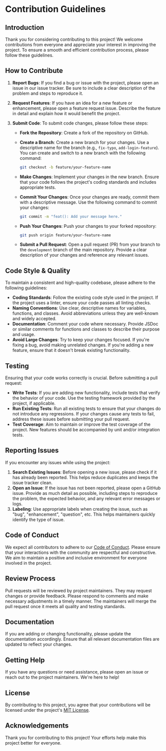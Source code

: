 # Contribution Guidelines

## Introduction

Thank you for considering contributing to this project! We welcome contributions from everyone and appreciate your interest in improving the project. To ensure a smooth and efficient contribution process, please follow these guidelines.

## How to Contribute

1. **Report Bugs**: If you find a bug or issue with the project, please open an issue in our issue tracker. Be sure to include a clear description of the problem and steps to reproduce it.

2. **Request Features**: If you have an idea for a new feature or enhancement, please open a feature request issue. Describe the feature in detail and explain how it would benefit the project.

3. **Submit Code**: To submit code changes, please follow these steps:
   - **Fork the Repository**: Create a fork of the repository on GitHub.
   - **Create a Branch**: Create a new branch for your changes. Use a descriptive name for the branch (e.g., `fix-typo`, `add-login-feature`). You can create and switch to a new branch with the following command:

     ```bash
     git checkout -b feature/your-feature-name
     ```

   - **Make Changes**: Implement your changes in the new branch. Ensure that your code follows the project's coding standards and includes appropriate tests.
   - **Commit Your Changes**: Once your changes are ready, commit them with a descriptive message. Use the following command to commit your changes:

     ```bash
     git commit -m "feat(): Add your message here."
     ```

   - **Push Your Changes**: Push your changes to your forked repository:

     ```bash
     git push origin feature/your-feature-name
     ```

   - **Submit a Pull Request**: Open a pull request (PR) from your branch to the `development` branch of the main repository. Provide a clear description of your changes and reference any relevant issues.

## Code Style & Quality

To maintain a consistent and high-quality codebase, please adhere to the following guidelines:

- **Coding Standards**: Follow the existing code style used in the project. If the project uses a linter, ensure your code passes all linting checks.
- **Naming Conventions**: Use clear, descriptive names for variables, functions, and classes. Avoid abbreviations unless they are well-known and widely accepted.
- **Documentation**: Comment your code where necessary. Provide JSDoc or similar comments for functions and classes to describe their purpose and usage.
- **Avoid Large Changes**: Try to keep your changes focused. If you're fixing a bug, avoid making unrelated changes. If you're adding a new feature, ensure that it doesn't break existing functionality.

## Testing

Ensuring that your code works correctly is crucial. Before submitting a pull request:

- **Write Tests**: If you are adding new functionality, include tests that verify the behavior of your code. Use the testing framework provided by the project, if applicable.
- **Run Existing Tests**: Run all existing tests to ensure that your changes do not introduce any regressions. If your changes cause any tests to fail, address these issues before submitting your pull request.
- **Test Coverage**: Aim to maintain or improve the test coverage of the project. New features should be accompanied by unit and/or integration tests.

## Reporting Issues

If you encounter any issues while using the project:

1. **Search Existing Issues**: Before opening a new issue, please check if it has already been reported. This helps reduce duplicates and keeps the issue tracker clean.
2. **Open an Issue**: If the issue has not been reported, please open a GitHub issue. Provide as much detail as possible, including steps to reproduce the problem, the expected behavior, and any relevant error messages or logs.
3. **Labeling**: Use appropriate labels when creating the issue, such as "bug", "enhancement", "question", etc. This helps maintainers quickly identify the type of issue.

## Code of Conduct

We expect all contributors to adhere to our [Code of Conduct](./CODE_OF_CONDUCT.md). Please ensure that your interactions with the community are respectful and constructive. We aim to maintain a positive and inclusive environment for everyone involved in the project.

## Review Process

Pull requests will be reviewed by project maintainers. They may request changes or provide feedback. Please respond to comments and make necessary adjustments in a timely manner. The maintainers will merge the pull request once it meets all quality and testing standards.

## Documentation

If you are adding or changing functionality, please update the documentation accordingly. Ensure that all relevant documentation files are updated to reflect your changes.

## Getting Help

If you have any questions or need assistance, please open an issue or reach out to the project maintainers. We're here to help!

## License

By contributing to this project, you agree that your contributions will be licensed under the project's [MIT License](./LICENSE).

## Acknowledgements

Thank you for contributing to this project! Your efforts help make this project better for everyone.
